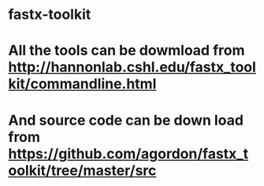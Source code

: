 # fastx-toolkit
# All the tools can be dowmload from http://hannonlab.cshl.edu/fastx_toolkit/commandline.html
# And source code can be down load from https://github.com/agordon/fastx_toolkit/tree/master/src
